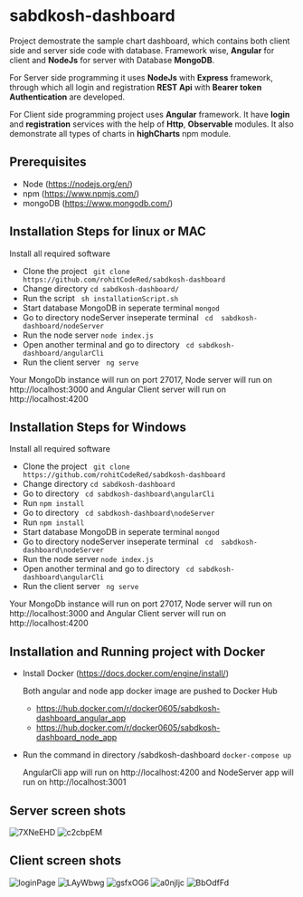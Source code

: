 # sabdkosh-dashboard
Project demostrate the sample chart dashboard, which contains both client side and server side code with database. Framework wise, **Angular** for client and **NodeJs** for server with Database **MongoDB**.  
  
For Server side programming it uses **NodeJs** with **Express** framework, through which all login and registration **REST Api** with **Bearer token Authentication** are developed.  

For Client side programming project uses **Angular** framework. It have **login** and **registration** services with the help of **Http**, **Observable** modules. It also demonstrate all types of charts in **highCharts** npm module.  


## Prerequisites
* Node (https://nodejs.org/en/)
* npm (https://www.npmjs.com/)
* mongoDB (https://www.mongodb.com/)



## Installation Steps for linux or MAC
  Install all required software
* Clone the project
` git clone https://github.com/rohitCodeRed/sabdkosh-dashboard`
* Change directory ` cd sabdkosh-dashboard/ `
* Run the script ` sh installationScript.sh`
* Start database MongoDB in seperate terminal ` mongod `
* Go to directory nodeServer inseperate terminal ` cd  sabdkosh-dashboard/nodeServer`
* Run the node server ` node index.js `
* Open another terminal and go to directory ` cd sabdkosh-dashboard/angularCli`
* Run the client server ` ng serve`

Your MongoDb instance will run on port 27017, Node server will run on http://localhost:3000 and Angular Client server will run on http://localhost:4200

## Installation Steps for Windows
  Install all required software
* Clone the project
` git clone https://github.com/rohitCodeRed/sabdkosh-dashboard`
* Change directory ` cd sabdkosh-dashboard `
* Go to directory ` cd sabdkosh-dashboard\angularCli`
* Run `npm install`
* Go to directory ` cd sabdkosh-dashboard\nodeServer`
* Run `npm install`
* Start database MongoDB in seperate terminal ` mongod `
* Go to directory nodeServer inseperate terminal ` cd  sabdkosh-dashboard\nodeServer`
* Run the node server ` node index.js `
* Open another terminal and go to directory ` cd sabdkosh-dashboard\angularCli`
* Run the client server ` ng serve`

Your MongoDb instance will run on port 27017, Node server will run on http://localhost:3000 and Angular Client server will run on http://localhost:4200

## Installation and Running project with Docker
* Install Docker (https://docs.docker.com/engine/install/)  
  
  Both angular and node app docker image are pushed to Docker Hub
  - https://hub.docker.com/r/docker0605/sabdkosh-dashboard_angular_app  
  - https://hub.docker.com/r/docker0605/sabdkosh-dashboard_node_app  
    
* Run the command in directory /sabdkosh-dashboard `docker-compose up`  
  
  AngularCli app will run on http://localhost:4200  and NodeServer app will run on http://localhost:3001  
    
      
        

 

## Server screen shots  
![7XNeEHD](https://user-images.githubusercontent.com/35483024/105984149-be244480-60bf-11eb-9067-3f750b6eaaf2.png)
![c2cbpEM](https://user-images.githubusercontent.com/35483024/105984164-c1b7cb80-60bf-11eb-8984-01cc5b3adf6a.png)  



## Client screen shots  
![loginPage](https://user-images.githubusercontent.com/35483024/105985900-2a07ac80-60c2-11eb-978e-dda6b33a56e2.png)
![LAyWbwg](https://user-images.githubusercontent.com/35483024/105984170-c3818f00-60bf-11eb-9432-b85d774ef04c.png)
![gsfxOG6](https://user-images.githubusercontent.com/35483024/105984166-c2506200-60bf-11eb-877b-20c6c97b3b2c.png)
![a0njljc](https://user-images.githubusercontent.com/35483024/105984157-bfee0800-60bf-11eb-9bc9-bd410c0bf4da.png)
![BbOdfFd](https://user-images.githubusercontent.com/35483024/105984163-c0869e80-60bf-11eb-8636-20fd6199520e.png)

